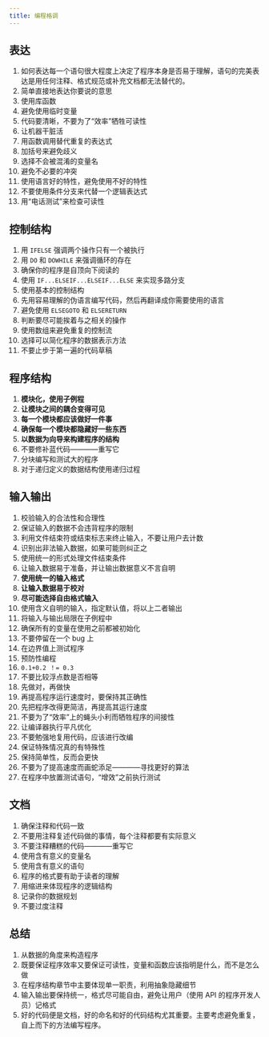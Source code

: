 ```yaml
---
title: 编程格调
---
```


## 表达

1. 如何表达每一个语句很大程度上决定了程序本身是否易于理解，语句的完美表达是用任何注释、格式规范或补充文档都无法替代的。
2. 简单直接地表达你要说的意思
3. 使用库函数
4. 避免使用临时变量
5. 代码要清晰，不要为了“效率”牺牲可读性
6. 让机器干脏活
7. 用函数调用替代重复的表达式
8. 加括号来避免歧义
9. 选择不会被混淆的变量名
10. 避免不必要的冲突
11. 使用语言好的特性，避免使用不好的特性
12. 不要使用条件分支来代替一个逻辑表达式
13. 用“电话测试”来检查可读性

## 控制结构

1. 用 `IFELSE` 强调两个操作只有一个被执行
2. 用 `DO` 和 `DOWHILE` 来强调循环的存在
3. 确保你的程序是自顶向下阅读的
4. 使用 `IF...ELSEIF...ELSEIF...ELSE` 来实现多路分支
5. 使用基本的控制结构
6. 先用容易理解的伪语言编写代码，然后再翻译成你需要使用的语言
1. 避免使用 `ELSEGOTO` 和 `ELSERETURN`
2. 判断要尽可能挨着与之相关的操作
3. 使用数组来避免重复的控制流
4. 选择可以简化程序的数据表示方法
5. 不要止步于第一遍的代码草稿

## 程序结构

1. **模块化，使用子例程**
2. **让模块之间的耦合变得可见**
3. **每一个模块都应该做好一件事**
4. **确保每一个模块都隐藏好一些东西**
5. **以数据为向导来构建程序的结构**
6. 不要修补蓝代码————重写它
7. 分块编写和测试大的程序
8. 对于递归定义的数据结构使用递归过程

## 输入输出

1. 校验输入的合法性和合理性
2. 保证输入的数据不会违背程序的限制
3. 利用文件结束符或结束标志来终止输入，不要让用户去计数
4. 识别出非法输入数据，如果可能则纠正之
5. 使用统一的形式处理文件结束条件
6. 让输入数据易于准备，并让输出数据意义不言自明
7. **使用统一的输入格式**
8. **让输入数据易于校对**
9. **尽可能选择自由格式输入**
10. 使用含义自明的输入，指定默认值，将以上二者输出
11. 将输入与输出局限在子例程中
12. 确保所有的变量在使用之前都被初始化
13. 不要停留在一个 bug 上
14. 在边界值上测试程序
15. 预防性编程
16. `0.1+0.2 ！= 0.3`
17. 不要比较浮点数是否相等
18. 先做对，再做快
19. 再提高程序运行速度时，要保持其正确性
20. 先把程序改得更简洁，再提高其运行速度
21. 不要为了“效率”上的蝇头小利而牺牲程序的间接性
22. 让编译器执行平凡优化
23. 不要勉强地复用代码，应该进行改编
24. 保证特殊情况真的有特殊性
25. 保持简单性，反而会更快
26. 不要为了提高速度而画蛇添足————寻找更好的算法
27. 在程序中放置测试语句，“增效”之前执行测试

## 文档

1. 确保注释和代码一致
2. 不要用注释复述代码做的事情，每个注释都要有实际意义
3. 不要注释糟糕的代码————重写它
4. 使用含有意义的变量名
5. 使用含有意义的语句
6. 程序的格式要有助于读者的理解
7. 用缩进来体现程序的逻辑结构
8. 记录你的数据规划
9. 不要过度注释

## 总结

1. 从数据的角度来构造程序
2. 既要保证程序效率又要保证可读性，变量和函数应该指明是什么，而不是怎么做
3. 在程序结构章节中主要体现单一职责，利用抽象隐藏细节
4. 输入输出要保持统一，格式尽可能自由，避免让用户（使用 API 的程序开发人员）记格式
5. 好的代码便是文档，好的命名和好的代码结构尤其重要。主要考虑避免重复，自上而下的方法编写程序。
